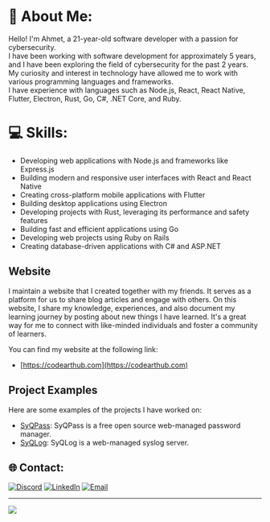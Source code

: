 # 💫 About Me:
Hello! I'm Ahmet, a 21-year-old software developer with a passion for cybersecurity. <br>I have been working with software development for approximately 5 years, and I have been exploring the field of cybersecurity for the past 2 years. <br>My curiosity and interest in technology have allowed me to work with various programming languages and frameworks. <br>I have experience with languages such as Node.js, React, React Native, Flutter, Electron, Rust, Go, C#, .NET Core, and Ruby.

# 💻 Skills:
- Developing web applications with Node.js and frameworks like Express.js
- Building modern and responsive user interfaces with React and React Native
- Creating cross-platform mobile applications with Flutter
- Building desktop applications using Electron
- Developing projects with Rust, leveraging its performance and safety features
- Building fast and efficient applications using Go
- Developing web projects using Ruby on Rails
- Creating database-driven applications with C# and ASP.NET

## Website
I maintain a website that I created together with my friends. It serves as a platform for us to share blog articles and engage with others. On this website, I share my knowledge, experiences, and also document my learning journey by posting about new things I have learned. It's a great way for me to connect with like-minded individuals and foster a community of learners.

You can find my website at the following link:
- [https://codearthub.com](https://codearthub.com)

## Project Examples
Here are some examples of the projects I have worked on:
- [SyQPass](https://github.com/doctormaster1/syqpass): SyQPass is a free open source web-managed password manager.
- [SyQLog](https://github.com/doctormaster1/syqlog): SyQLog is a web-managed syslog server.

## 🌐 Contact:
[![Discord](https://img.shields.io/badge/DoctorMaster%230551-blue)](https://discord.gg/DoctorMaster#0551)
[![LinkedIn](https://img.shields.io/badge/Ahmet_Esad_Barut-blue)](https://www.linkedin.com/in/ahmet-esad-barut-00689022a/)
[![Email](https://img.shields.io/badge/ahmet.e.barut@gmail.com-red)](mailto:ahmet.e.barut@gmail.com)

---
[![](https://visitcount.itsvg.in/api?id=doctormaster1&icon=0&color=11)](https://visitcount.itsvg.in)
